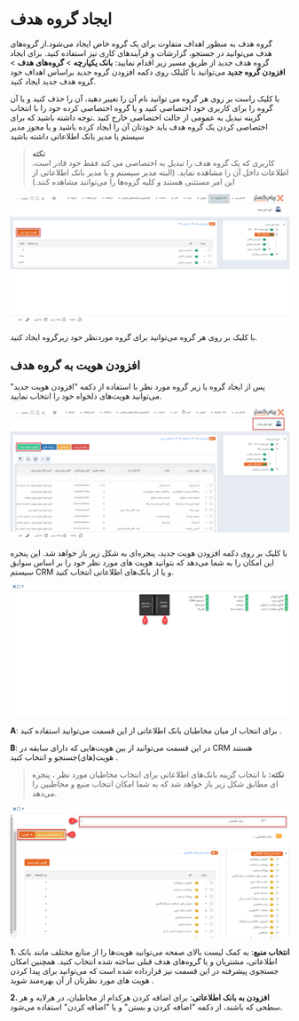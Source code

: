 # ایجاد گروه هدف
گروه هدف به منظور اهداف متفاوت برای یک گروه خاص ایجاد می‌شود.از گروه‌های هدف می‌توانید در جستجو، گزارشات و فرآیندهای کاری نیز استفاده کنید.
 برای ایجاد گروه هدف جدید از طریق مسیر زیر اقدام  نمایید:
 **بانک یکپارچه** > **گروه‌های هدف** > **افزودن گروه جدید**
 می‌توانید با کلیلک روی دکمه افزودن گروه جدید  براساس اهداف خود گروه هدف جدید ایجاد کنید.

 با کلیک راست بر روی هر گروه می توانید نام آن را تغییر دهید، آن را حذف کنید و یا آن گروه را برای کاربری خود اختصاصی کنید و یا گروه اختصاصی کرده خود را  با انتخاب گزینه تبدیل  به عمومی از حالت اختصاصی خارج کنید .توجه داشته باشید که برای اختصاصی کردن یک گروه هدف باید خودتان آن را ایجاد کرده باشید و یا مجوز مدیر سیستم یا مدیر بانک اطلاعاتی داشته باشید

> **نکته**<br>
 کاربری که یک گروه هدف را تبدیل به اختصاصی می کند فقط خود قادر است، اطلاعات داخل آن را مشاهده نماید. (البته مدیر سیستم و یا مدیر بانک اطلاعاتی از این امر مستثنی هستند و کلیه گروه‌ها را می‌توانند مشاهده کنند.)

 ![اضافه کردن گروه به گروه هدف](./Images/add-groups-in-target-groups_2.8.3.png)

با کلیک بر روی هر گروه می‌توانید برای گروه موردنظر خود زیرگروه ایجاد کنید.

## افزودن هویت به گروه هدف 

 پس از ایجاد گروه یا زیر گروه مورد نظر با استفاده از دکمه "افزودن هویت جدید" می‌توانید هویت‌های دلخواه خود را انتخاب نمایید.

![اضافه کردن هویت به گروه هدف](./Images/add-groups-in-target-groups.page1_2.8.3.png)

با کلیک بر روی دکمه افزودن هویت جدید، پنجره‌ای به شکل زیر باز خواهد شد. این پنجره این امکان را به شما می‌دهد که بتوانید هویت های مورد نظر خود را بر اساس سوابق سیستم CRM و یا از بانک‌های اطلاعاتی انتخاب کنید.


![انتخاب هویت برای اضافه‌ کردن هویت به گروه هدف](./Images/add-identity-in-target-groups-page1_2.8.3.png)

**A**: برای انتخاب از میان مخاطبان بانک اطلاعاتی از این قسمت می‌توانید استفاده کنید .

**B**: در این قسمت می‌توانید از بین هویت‌هایی که دارای سابقه در CRM هستند هویت(های)جستجو و انتخاب کنید .

> **نکته:** با انتخاب گزینه بانک‌های اطلاعاتی برای انتخاب مخاطبان مورد نظر ، پنجره ای مطابق شکل زیر باز خواهد شد که به شما امکان انتخاب منبع و مخاطبین را می‌دهد.

![انتخاب هویت‌ها](./Images/add-identity-in-target-groups3-page2_2.8.3.png)

**1. انتخاب منبع**: به کمک لیست بالای صفحه می‌توانید هویت‌ها را از منابع مختلف مانند بانک اطلاعاتی،  مشتریان و یا گروه‌های هدف قبلی ساخته شده انتخاب کنید. همچنین امکان جستجوی پیشرفته در این قسمت نیز قرارداده شده است که می‌توانید برای پیدا کردن هویت های مورد نظرتان از آن بهره‌مند شوید .

**2. افزودن به بانک اطلاعاتی**: برای اضافه کردن هرکدام از مخاطبان، در هرلایه و هر سطحی که باشند، از دکمه "اضافه کردن و بستن" و یا "اضافه کردن" استفاده می‌شود.